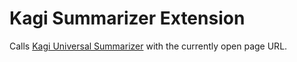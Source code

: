 # Kagi Summarizer Extension

Calls [Kagi Universal Summarizer](https://kagi.com/summarizer/index.html) with the currently open page URL.
